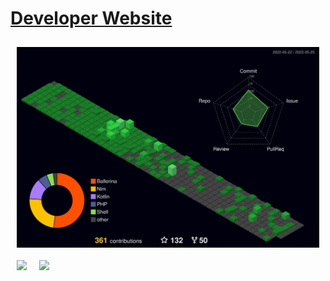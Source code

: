 # [Developer Website](https://dev.akito.ooo/)

<a href="https://github.com/theAkito" style="margin:10px;float:left;max-width:2000px;">
  <img align="left" src="./profile-3d-contrib/profile-night-green.svg" />
</a>

<a href="https://github.com/theAkito" style="margin:10px;float:left;max-width:1000px;">
  <img align="left" src="https://github-readme-stats.vercel.app/api/top-langs/?username=theAkito&langs_count=10&hide=Smarty,CSS,HTML,JavaScript&exclude_repo=docs-1,awesome-docker,angular-drag-n-drop-directive,DietPi,su-exec,rke,UnCiv,mattermost-plugin-github,plumbly,easy-bcrypt,Nim,micro,feed-nim,nimble,docs,python-bna,transfer.sh,hugo-theme-hello-friend-ng,fixedzoom,piggybudget,docker-raspbian-stretch,ZeroNet,cryptomator,jumbly,vuvuzela,go,RetroShare,docker-retroshare,coffeeMiner,sakai,0bin,klidsaz,RSSOwl,inferno-os,retroshare-nogui_063,docker-32bit-debian-jessie-install,redparrot-src,go1.11.2_arm_bootstrap,docker-kub-dbg-worker" />
</a>
<a href="https://skillicons.dev" style="margin:10px;float:left;max-width:1000px;">
  <img align="left" src="https://skillicons.dev/icons?i=nim,kotlin,rust,wasm,docker,kubernetes,git,github,linux,idea,vscode,androidstudio,ansible,bash,deno,graphql,md,nginx,postgres,raspberrypi,arduino,regex,spring,stackoverflow,devto,elixir,sentry&perline=10" />
</a>

